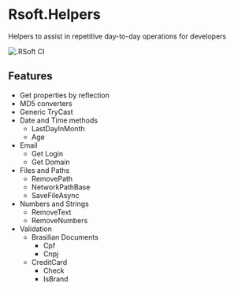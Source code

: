 # Rsoft.Helpers
Helpers to assist in repetitive day-to-day operations for developers

![.RSoft CI](https://github.com/rodriguesrm/rsoft-helpers/workflows/.RSoft%20CI/badge.svg)

## Features

* Get properties by reflection
* MD5 converters
* Generic TryCast
* Date and Time methods
    * LastDayInMonth
    * Age
* Email
    * Get Login
    * Get Domain
* Files and Paths
    * RemovePath
    * NetworkPathBase
    * SaveFileAsync
* Numbers and Strings
    * RemoveText
    * RemoveNumbers
* Validation
    * Brasilian Documents
        * Cpf
        * Cnpj
    * CreditCard
		* Check
		* IsBrand